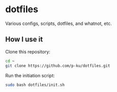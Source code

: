 # dotfiles

Various configs, scripts, dotfiles, and whatnot, etc.

## How I use it
Clone this repository:
```bash
cd ~
git clone https://github.com/p-ku/dotfiles.git
```
Run the initiation script:
```bash
sudo bash dotfiles/init.sh
```
